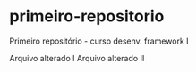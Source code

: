 # primeiro-repositorio
Primeiro repositório - curso desenv. framework I

Arquivo alterado I
Arquivo alterado II